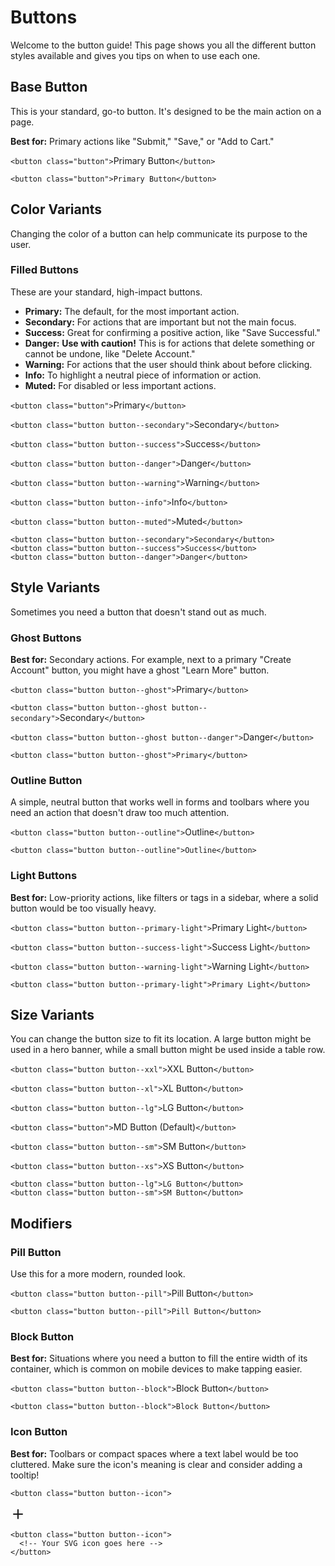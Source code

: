 # Buttons

Welcome to the button guide! This page shows you all the different button styles available and gives you tips on when to use each one.

## Base Button

This is your standard, go-to button. It's designed to be the main action on a page.

**Best for:** Primary actions like "Submit," "Save," or "Add to Cart."

`<button class="button">`Primary Button`</button>`

```
<button class="button">Primary Button</button>

```

## Color Variants

Changing the color of a button can help communicate its purpose to the user.

### Filled Buttons

These are your standard, high-impact buttons.

* **Primary:** The default, for the most important action.
* **Secondary:** For actions that are important but not the main focus.
* **Success:** Great for confirming a positive action, like "Save Successful."
* **Danger:** **Use with caution!** This is for actions that delete something or cannot be undone, like "Delete Account."
* **Warning:** For actions that the user should think about before clicking.
* **Info:** To highlight a neutral piece of information or action.
* **Muted:** For disabled or less important actions.

`<button class="button">`Primary`</button>`

`<button class="button button--secondary">`Secondary`</button>`

`<button class="button button--success">`Success`</button>`

`<button class="button button--danger">`Danger`</button>`

`<button class="button button--warning">`Warning`</button>`

`<button class="button button--info">`Info`</button>`

`<button class="button button--muted">`Muted`</button>`

```
<button class="button button--secondary">Secondary</button>
<button class="button button--success">Success</button>
<button class="button button--danger">Danger</button>

```

## Style Variants

Sometimes you need a button that doesn't stand out as much.

### Ghost Buttons

**Best for:** Secondary actions. For example, next to a primary "Create Account" button, you might have a ghost "Learn More" button.

`<button class="button button--ghost">`Primary`</button>`

`<button class="button button--ghost button--secondary">`Secondary`</button>`

`<button class="button button--ghost button--danger">`Danger`</button>`

```
<button class="button button--ghost">Primary</button>

```

### Outline Button

A simple, neutral button that works well in forms and toolbars where you need an action that doesn't draw too much attention.

`<button class="button button--outline">`Outline`</button>`

```
<button class="button button--outline">Outline</button>

```

### Light Buttons

**Best for:** Low-priority actions, like filters or tags in a sidebar, where a solid button would be too visually heavy.

`<button class="button button--primary-light">`Primary Light`</button>`

`<button class="button button--success-light">`Success Light`</button>`

`<button class="button button--warning-light">`Warning Light`</button>`

```
<button class="button button--primary-light">Primary Light</button>

```

## Size Variants

You can change the button size to fit its location. A large button might be used in a hero banner, while a small button might be used inside a table row.

`<button class="button button--xxl">`XXL Button`</button>`

`<button class="button button--xl">`XL Button`</button>`

`<button class="button button--lg">`LG Button`</button>`

`<button class="button">`MD Button (Default)`</button>`

`<button class="button button--sm">`SM Button`</button>`

`<button class="button button--xs">`XS Button`</button>`

```
<button class="button button--lg">LG Button</button>
<button class="button button--sm">SM Button</button>

```

## Modifiers

### Pill Button

Use this for a more modern, rounded look.

`<button class="button button--pill">`Pill Button`</button>`

```
<button class="button button--pill">Pill Button</button>

```

### Block Button

**Best for:** Situations where you need a button to fill the entire width of its container, which is common on mobile devices to make tapping easier.

`<button class="button button--block">`Block Button`</button>`

```
<button class="button button--block">Block Button</button>

```

### Icon Button

**Best for:** Toolbars or compact spaces where a text label would be too cluttered. Make sure the icon's meaning is clear and consider adding a tooltip!

`<button class="button button--icon">`

<svg xmlns="http://www.w3.org/2000/svg" width="24" height="24" viewBox="0 0 24 24" fill="none" stroke="currentColor" stroke-width="2" stroke-linecap="round" stroke-linejoin="round"><path d="M5 12h14" /><path d="M12 5v14" /></svg>

</button>

```
<button class="button button--icon">
  <!-- Your SVG icon goes here -->
</button>

```
